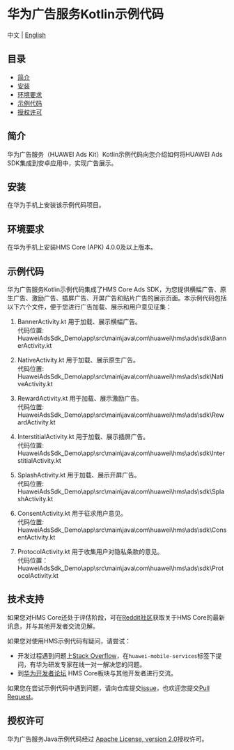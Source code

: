 # 华为广告服务Kotlin示例代码
中文 | [English](https://github.com/HMS-Core/hms-ads-demo-kotlin)
## 目录

 * [简介](#简介)
 * [安装](#安装)
 * [环境要求](#环境要求)
 * [示例代码](#示例代码)
 * [授权许可](#授权许可)
  
## 简介
华为广告服务（HUAWEI Ads Kit）Kotlin示例代码向您介绍如何将HUAWEI Ads SDK集成到安卓应用中，实现广告展示。

## 安装
在华为手机上安装该示例代码项目。
    
## 环境要求
在华为手机上安装HMS Core (APK) 4.0.0及以上版本。
	
## 示例代码
华为广告服务Kotlin示例代码集成了HMS Core Ads SDK，为您提供横幅广告、原生广告、激励广告、插屏广告、开屏广告和贴片广告的展示页面。本示例代码包括以下六个文件，便于您进行广告加载、展示和用户意见征集：

1. BannerActivity.kt
用于加载、展示横幅广告。
<br>代码位置: HuaweiAdsSdk_Demo\app\src\main\java\com\huawei\hms\ads\sdk\BannerActivity.kt</br>
    
2. NativeActivity.kt
用于加载、展示原生广告。
<br>代码位置: HuaweiAdsSdk_Demo\app\src\main\java\com\huawei\hms\ads\sdk\NativeActivity.kt</br>
    
3. RewardActivity.kt
用于加载、展示激励广告。
<br>代码位置: HuaweiAdsSdk_Demo\app\src\main\java\com\huawei\hms\ads\sdk\RewardActivity.kt</br>
	
4. InterstitialActivity.kt
用于加载、展示插屏广告。
<br>代码位置: HuaweiAdsSdk_Demo\app\src\main\java\com\huawei\hms\ads\sdk\InterstitialActivity.kt</br>
	
5. SplashActivity.kt
用于加载、展示开屏广告。
<br>代码位置: HuaweiAdsSdk_Demo\app\src\main\java\com\huawei\hms\ads\sdk\SplashActivity.kt</br>
	
6. ConsentActivity.kt
用于征求用户意见。
<br>代码位置: HuaweiAdsSdk_Demo\app\src\main\java\com\huawei\hms\ads\sdk\ConsentActivity.kt</br>
    
7. ProtocolActivity.kt
用于收集用户对隐私条款的意见。
<br>代码位置：HuaweiAdsSdk_Demo\app\src\main\java\com\huawei\hms\ads\sdk\ProtocolActivity.kt</br>

## 技术支持
如果您对HMS Core还处于评估阶段，可在[Reddit社区](https://www.reddit.com/r/HuaweiDevelopers/)获取关于HMS Core的最新讯息，并与其他开发者交流见解。

如果您对使用HMS示例代码有疑问，请尝试：
- 开发过程遇到问题上[Stack Overflow](https://stackoverflow.com/questions/tagged/huawei-mobile-services)，在`huawei-mobile-services`标签下提问，有华为研发专家在线一对一解决您的问题。
- 到[华为开发者论坛](https://forums.developer.huawei.com/forumPortal/en/home?fid=0101187876626530001) HMS Core板块与其他开发者进行交流。

如果您在尝试示例代码中遇到问题，请向仓库提交[issue](https://github.com/HMS-Core/hms-ads-demo-kotlin/issues)，也欢迎您提交[Pull Request](https://github.com/HMS-Core/hms-ads-demo-kotlin/pulls)。

##  授权许可
华为广告服务Java示例代码经过 [Apache License, version 2.0](http://www.apache.org/licenses/LICENSE-2.0)授权许可。
